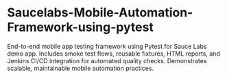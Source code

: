 # Saucelabs-Mobile-Automation-Framework-using-pytest
End-to-end mobile app testing framework using Pytest for Sauce Labs demo app. Includes smoke test flows, reusable fixtures, HTML reports, and Jenkins CI/CD integration for automated quality checks. Demonstrates scalable, maintainable mobile automation practices.
